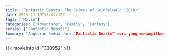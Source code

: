 ```yaml
---
title: "Fantastic Beasts: The Crimes of Grindelwald (2018)"
date: 2023-11-19T13:41:12Z
tags: ["Movie"]
categories: ["Adventure", "Family", "Fantasy"]
series: ["Fantastic Beasts"]
Summary: "Angsuran kedua dari "Fantastic Beasts" seri yang menampilkan petualangan Magizoologist Newt Scamander."
---
```


<mux-player stream-type="on-demand"
src="https://kp3d-my.sharepoint.com/personal/ryoo_kp3d_onmicrosoft_com/_layouts/15/download.aspx?share=ERkEKUFbl1tClsmsyNp8vGwBVvCV9jEm0a3ExzvkcnFwWQ" prefer-playback="mse" controls>

</mux-player>


{{< movieinfo id="338952" >}}

<script src="https://cdn.jsdelivr.net/npm/@mux/mux-player"></script>

 <script type="application/ld+json ">
{
"@context": "https://schema.org/",
"@type": "VideoObject",
"name": "Fantastic Beasts: The Crimes of Grindelwald (2018)",
"contentUrl": "https://stream.mux.com/hNDEbvMAWawMM17bYbPllnZnLugk7Yy6GYgR6kUGWk4.m3u8",
"thumbnailUrl": "https://www.themoviedb.org/t/p/original/dnPb5aegwo7O5EYIVjlRAaXtLPf.jpg?width=314&fit_mode=preserve&time=25",
"uploadDate": "2023-11-19T13:41:12Z",
}

</script>